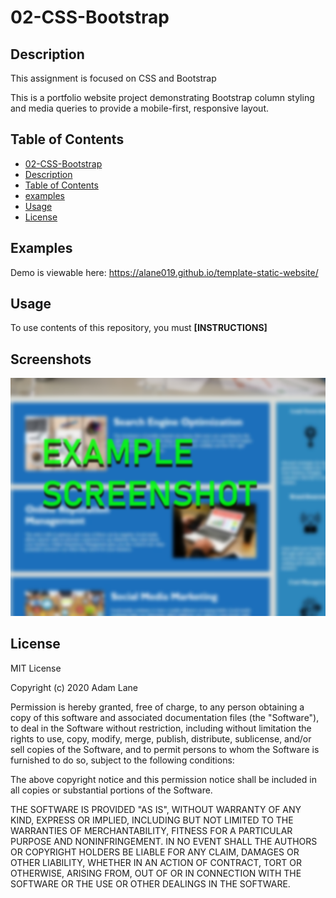 # 02-CSS-Bootstrap

## Description 

This assignment is focused on CSS and Bootstrap

This is a portfolio website project demonstrating Bootstrap column styling and media queries to provide a mobile-first, responsive layout.


## Table of Contents

  - [02-CSS-Bootstrap](#02-CSS-Bootstrap)
  - [Description](#description)
  - [Table of Contents](#table-of-contents)
  - [examples](#examples)
  - [Usage](#usage)
  - [License](#license) 

## Examples
Demo is viewable here: <https://alane019.github.io/template-static-website/>

## Usage 
To use contents of this repository, you must **[INSTRUCTIONS]**


## Screenshots

![EXAMPLE-SCREENSHOT](./assets/images/example-screenshot.png)


## License

MIT License

Copyright (c) 2020 Adam Lane

Permission is hereby granted, free of charge, to any person obtaining a copy
of this software and associated documentation files (the "Software"), to deal
in the Software without restriction, including without limitation the rights
to use, copy, modify, merge, publish, distribute, sublicense, and/or sell
copies of the Software, and to permit persons to whom the Software is
furnished to do so, subject to the following conditions:

The above copyright notice and this permission notice shall be included in all
copies or substantial portions of the Software.

THE SOFTWARE IS PROVIDED "AS IS", WITHOUT WARRANTY OF ANY KIND, EXPRESS OR
IMPLIED, INCLUDING BUT NOT LIMITED TO THE WARRANTIES OF MERCHANTABILITY,
FITNESS FOR A PARTICULAR PURPOSE AND NONINFRINGEMENT. IN NO EVENT SHALL THE
AUTHORS OR COPYRIGHT HOLDERS BE LIABLE FOR ANY CLAIM, DAMAGES OR OTHER
LIABILITY, WHETHER IN AN ACTION OF CONTRACT, TORT OR OTHERWISE, ARISING FROM,
OUT OF OR IN CONNECTION WITH THE SOFTWARE OR THE USE OR OTHER DEALINGS IN THE
SOFTWARE.
